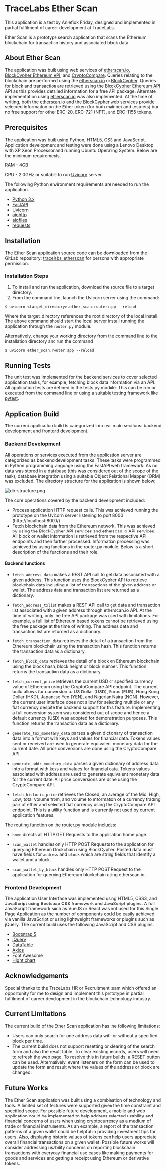 # TraceLabs Ether Scan

This application is a test by Aniefiok Friday, designed and implemented in partial fulfilment of career development at TraceLabs.

Ether Scan is a prototype search application that scans the Ethereum blockchain for transaction history and associated block data. 

## About Ether Scan

The application was built using web services of [etherscan.io](https://etherscan.io/apis),  
[BlockCypher Ethereum API](https://www.blockcypher.com/dev/ethereum/#introduction), and [CryptoCompare](https://min-api.cryptocompare.com). 
Queries relating to the blockchain are performed using the [etherscan.io](https://etherscan.io/apis) or [BlockCypher](https://www.blockcypher.com/dev/ethereum/#introduction). Queries for block and transaction are retrieved using the 
[BlockCypher Ethereum API](https://www.blockcypher.com/dev/ethereum/#introduction) API as this provides detailed information for a free API package. Alternate implementation using [etherscan.io](https://etherscan.io/apis) was also implemented. At the time of writing, both the [etherscan.io](https://etherscan.io/apis) and the [BlockCypher](https://www.blockcypher.com/dev/ethereum/#introduction) web services provide selected information on the Ether token (for both mainnet and testnets) but no free support for other ERC-20, ERC-721 (NFT), and ERC-1155 tokens. 

## Prerequisites

The application was built using Python, HTML5, CSS and JavaScript. Application development and testing were done using a Lenovo Desktop with XP Xeon Processor and running Ubuntu Operating System. Below are the minimum requirements.

RAM - 4GB 

CPU - 2.0GHz or suitable to run [Uvicorn](https://www.uvicorn.org/) server.

The following Python environment requirements are needed to run the application.

+ [Python 3.x](https://docs.python.org/)
+ [FastAPI](https://fastapi.tiangolo.com/)
+ [Uvicorn](https://www.uvicorn.org/)
+ [aiohttp](https://pypi.org/project/aiohttp/)
+ [aiofiles](https://pypi.org/project/aiofiles/)
+ [requests](https://docs.python-requests.org/)

## Installation

The Ether Scan application source code can be downloaded from the GitLab repository: [tracelabs_etherscan](https://gitlab.com/frier17/tracelabs_ether_scan) for persons with appropriate permission.

### Installation Steps

1. To install and run the application, download the source file to a target directory. 
2. From the command line, launch the Uvicorn server using the command:

`$ uvicorn <target_directory>.ether_scan.router:app --reload`

Where the target_directory references the root directory of the local install.
The above command should start the local server install running the application through the `router.py` module.

Alternatively, change your working directory from the command line to the installation  directory and run the command

`$ uvicorn ether_scan.router:app --reload`

## Running Tests

The unit test was implemented for the backend services to cover selected application tasks, for example, fetching block data information via an API. All application tests are defined in the tests.py module. This can be run or executed from the command line or using a suitable testing framework like [pytest](https://docs.pytest.org/en/7.1.x). 

## Application Build

The current application build is categorized into two main sections: backend development and frontend development.

### Backend Development

All operations or services executed from the application server are categorized as backend development tasks. These tasks were programmed in Python programming language using the FastAPI web framework. As no data was stored in a database (this was considered out of the scope of the task), database integration using a suitable Object Relational Mapper (ORM) was excluded. The directory structure for the application is shown below:

![dir-structure.png](dir-structure.png)

The core operations covered by the backend development included:

+ Process application HTTP request calls. This was achieved running the prototype on the Uvicorn server listening to port 8000 (http://localhost:8000/)
+ Fetch blockchain data from the Ethereum network. This was achieved by using the BlockCypher API services and etherscan.io API services. All block or wallet information is retrieved from the respective API endpoints and then further processed. Information processing was achieved by using functions in the router.py module. Below is a short description of the functions and their role.

#### Backend functions

+ `fetch_address_data` makes a REST API call to get data associated with a given address. This function uses the BlockCypher API to retrieve blockchain data including a list of transactions of the given address or wallet. The address data and transaction list are returned as a dictionary.

+ `fetch_address_txlist` makes a REST API call to get data and transaction list associated with a given address through etherscan.io API. At the time of writing, only the free API package was used with limitations. For example, a full list of Ethereum based tokens cannot be retrieved using the free package at the time of writing. The address data and transaction list are returned as a dictionary.

+ `fetch_transaction_data` retrieves the detail of a transaction from the Ethereum blockchain using the transaction hash. This function returns the transaction data as a dictionary.

+ `fetch_block_data` retrieves the detail of a block on Ethereum blockchain using the block hash, block height or block number. This function returns the transaction data as a dictionary.

+ `fetch_current_price` retrieves the current USD or specified currency value of Ethereum using the CryptoCompare API endpoint. The current build allows for conversion to US Dollar (USD), Euros (EUR), Hong Kong Dollar (HKD), Japanese Yen (YEN), and Nigerian Naira (NGN). However, the current user interface does not allow for selecting multiple or any fiat currency despite the backend support for this feature. Implementing a full conversion system was considered out of scope and hence a default currency (USD) was adopted for demonstration purposes. This function returns the transaction data as a dictionary.

+ `generate_tnx_monetary_data` parses a given dictionary of transaction data into a format with keys and values for financial data. Tokens values sent or received are used to generate equivalent monetary data for the current date. All price conversions are done using the CryptoCompare API.

+ `generate_addr_monetary_data` parses a given dictionary of address data into a format with keys and values for financial data. Tokens values associated with address are used to generate equivalent monetary data for the current date. All price conversions are done using the CryptoCompare API.

+ `fetch_historic_price` retrieves the Closed; an average of the Mid, High, Low; total Volume from, and Volume to information of a currency trading pair of ether and selected fiat currency using the CryptoCompare API endpoint. This is a utility function and is currently not used by current application features.

The routing function on the router.py module includes:

+ `home` directs all HTTP GET Requests to the application home page.

+ `scan_wallet` handles only HTTP POST Requests to the application for querying Ethereum blockchain using BlockCypher. Posted data must have fields for `address` and `block` which are string fields that identify a wallet and a block.

+ `scan_wallet_by_block` handles only HTTP POST Request to the application for querying Ethereum blockchain using etherscan.io.

### Frontend Development

The application User Interface was implemented using HTML5, CSS3, and JavaScript using Bootstrap CSS framework and JavaScript plugins. A full JavaScript framework such as VueJS or React was not used for this Single Page Application as the number of components could be easily achieved via vanilla JavaScript or using lightweight frameworks or plugins such as jQuery. The current build uses the following JavaScript and CSS plugins.

+ [Bootstrap 5](https://getbootstrap.com/docs/5.1/getting-started/introduction/)
+ [jQuery](https://jquery.com/)
+ [DataTable](https://datatables.net/)
+ [Axios](https://axios-http.com/docs/intro)
+ [Font Awesome](https://fontawesome.com/v4/icons)
+ [Hight chart](https://www.highcharts.com/) 

## Acknowledgements

Special thanks to the TraceLabs HR or Recruitment team which offered an opportunity for me to design and implement this prototype in partial fulfilment of career development in the blockchain technology industry.

## Current Limitations

The current build of the Ether Scan application has the following limitations:
+ Users can only search for one address data with or without a specified block per time. 
+ The current build does not support resetting or clearing of the search form and also the result table. To clear existing records, users will need to refresh the web page. To resolve this in future builds, a RESET button can be used. Alternatively, event listeners on the form can be used to update the form and result where the values of the address or block are changed.

## Future Works

The Ether Scan application was built using a combination of technology and tools. A limited set of features were supported given the time constraint and specified scope. For possible future development, a mobile and web application could be implemented to help address selected usability and financial concerns of users when using cryptocurrency as a medium of trade or financial instruments. As an example, a report of the transaction patterns of a given wallet could be helpful in providing investment tips for users. Also, displaying historic values of tokens can help users appreciate overall financial transactions on a given wallet. Possible future works will consider addressing usability concerns on reporting blockchain transactions with everyday financial use cases like making payments for goods and services and getting a receipt using Ethereum or derivative tokens.
